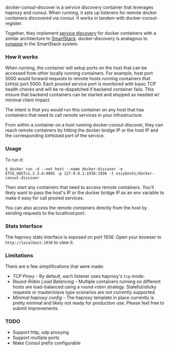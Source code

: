 docker-consul-discover is a service discovery container that leverages haproxy and consul.  When running,
it sets up listeners for remote docker containers discovered via consul.  It works in tandem with
docker-consul-register.

Together, they implement [service discovery][2] for docker containers with a similar architecture
to [SmartStack][3].  docker-discovery is analagous to [synapse][4] in the SmartStack system.

### How it works

When running, the container will setup ports on the host that can be accessed from other locally
running containers.  For example, host port 5000 would forward requests to remote hosts running
containers that `EXPOSE` port 5000.  Each proxied service port is monitored with basic TCP health
checks and will be re-dispatched if backend container fails.  This ensure that backend containers
can be started and stopped as needed w/ minimal client impact.

The intent is that you would run this container on any host that has containers that need to call
remote services in your infrastructure.

From within a container on a host running docker-consul-discover, they can reach remote containers by hitting
the docker bridge IP or the host IP and the corresponding `EXPOSE`ed port of the service.

### Usage

To run it:

    $ docker run -d --net host --name docker-discover -e ETCD_HOST=1.2.3.4:4001 -p 127.0.0.1:1936:1936 -t ozzyboshi/docker-consul-discover

Then start any containers that need to access remote containers.  You'll likely want to pass the host's
 IP or the docker bridge IP as an env variable to make it easy for call proxied services.

You can also access the remote containers directly from the host by sending requests to the
localhost:port.

### Stats Interface

The haproxy stats interface is exposed on port 1936.  Open your browser to `http://localhost:1936` to view it.

### Limitations

There are a few simplifications that were made:

* *TCP Proxy* - By default, each listener uses haproxy's `tcp` mode.
* *Round-Robin Load Balancing* - Multiple containers running on different hosts are load-balanced
using a round-robin strategy.  Stateful/sticky requests or master/slave type scenarios are not
currently supported.
* *Minimal haproxy config* - The haproxy template in place currently is pretty minimal and likely not ready for production use.  Please feel free to submit improvements.

[1]: https://github.com/jwilder/docker-gen
[2]: http://jasonwilder.com/blog/2014/02/04/service-discovery-in-the-cloud/
[3]: http://nerds.airbnb.com/smartstack-service-discovery-cloud/
[4]: https://github.com/airbnb/synapse
[5]: http://jasonwilder.com/blog/2014/07/15/docker-service-discovery/

### TODO

* Support http, udp proxying
* Support multiple ports
* Make Consul prefix configurable
